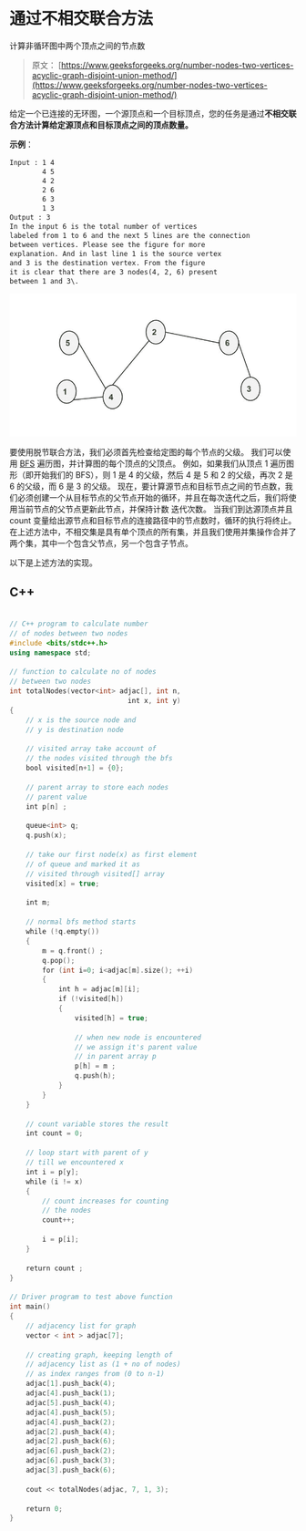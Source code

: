 # 通过不相交联合方法

计算非循环图中两个顶点之间的节点数

> 原文： [https://www.geeksforgeeks.org/number-nodes-two-vertices-acyclic-graph-disjoint-union-method/](https://www.geeksforgeeks.org/number-nodes-two-vertices-acyclic-graph-disjoint-union-method/)

给定一个已连接的无环图，一个源顶点和一个目标顶点，您的任务是通过**不相交联合方法计算给定源顶点和目标顶点之间的顶点数量。**

**示例**：

```
Input : 1 4
        4 5
        4 2
        2 6
        6 3
        1 3 
Output : 3
In the input 6 is the total number of vertices
labeled from 1 to 6 and the next 5 lines are the connection 
between vertices. Please see the figure for more
explanation. And in last line 1 is the source vertex
and 3 is the destination vertex. From the figure 
it is clear that there are 3 nodes(4, 2, 6) present
between 1 and 3\. 

```

![](img/1bbf90fd28cb3e00e50e05b3b9e450ff.png)

要使用脱节联合方法，我们必须首先检查给定图的每个节点的父级。 我们可以使用 [BFS](https://www.geeksforgeeks.org/breadth-first-traversal-for-a-graph/) 遍历图，并计算图的每个顶点的父顶点。 例如，如果我们从顶点 1 遍历图形（即开始我们的 BFS），则 1 是 4 的父级，然后 4 是 5 和 2 的父级，再次 2 是 6 的父级，而 6 是 3 的父级。
现在，要计算源节点和目标节点之间的节点数，我们必须创建一个从目标节点的父节点开始的循环，并且在每次迭代之后，我们将使用当前节点的父节点更新此节点，并保持计数 迭代次数。 当我们到达源顶点并且 count 变量给出源节点和目标节点的连接路径中的节点数时，循环的执行将终止。
在上述方法中，不相交集是具有单个顶点的所有集，并且我们使用并集操作合并了两个集，其中一个包含父节点，另一个包含子节点。

以下是上述方法的实现。

## C++

```cpp

// C++ program to calculate number 
// of nodes between two nodes 
#include <bits/stdc++.h> 
using namespace std; 

// function to calculate no of nodes 
// between two nodes 
int totalNodes(vector<int> adjac[], int n, 
                             int x, int y) 
{ 
    // x is the source node and 
    // y is destination node 

    // visited array take account of 
    // the nodes visited through the bfs 
    bool visited[n+1] = {0}; 

    // parent array to store each nodes 
    // parent value 
    int p[n] ; 

    queue<int> q; 
    q.push(x); 

    // take our first node(x) as first element 
    // of queue and marked it as 
    // visited through visited[] array 
    visited[x] = true; 

    int m; 

    // normal bfs method starts 
    while (!q.empty()) 
    { 
        m = q.front() ; 
        q.pop(); 
        for (int i=0; i<adjac[m].size(); ++i) 
        { 
            int h = adjac[m][i]; 
            if (!visited[h]) 
            { 
                visited[h] = true; 

                // when new node is encountered 
                // we assign it's parent value 
                // in parent array p 
                p[h] = m ; 
                q.push(h); 
            } 
        } 
    } 

    // count variable stores the result 
    int count = 0; 

    // loop start with parent of y 
    // till we encountered x 
    int i = p[y]; 
    while (i != x) 
    { 
        // count increases for counting 
        // the nodes 
        count++; 

        i = p[i]; 
    } 

    return count ; 
} 

// Driver program to test above function 
int main() 
{ 
    // adjacency list for graph 
    vector < int > adjac[7]; 

    // creating graph, keeping length of 
    // adjacency list as (1 + no of nodes) 
    // as index ranges from (0 to n-1) 
    adjac[1].push_back(4); 
    adjac[4].push_back(1); 
    adjac[5].push_back(4); 
    adjac[4].push_back(5); 
    adjac[4].push_back(2); 
    adjac[2].push_back(4); 
    adjac[2].push_back(6); 
    adjac[6].push_back(2); 
    adjac[6].push_back(3); 
    adjac[3].push_back(6); 

    cout << totalNodes(adjac, 7, 1, 3); 

    return 0; 
} 

```